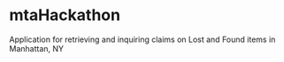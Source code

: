 # mtaHackathon
Application for retrieving and inquiring claims on Lost and Found items in Manhattan, NY
